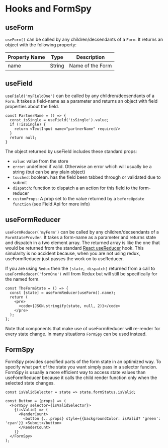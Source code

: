 # Hooks and FormSpy

## useForm
`useForm()` can be called by any children/decsendants of a `Form`. It returns an object with the following property: 

| Property Name   | Type     | Description                                                              |
|-----------------|----------|--------------------------------------------------------------------------|
| name            | String   | Name of the Form                                                        |


## useField
`useField('myFieldOne')` can be called by any children/decsendants of a `Form`. It takes a field-name as a parameter and returns an object with field properties about the field.
```
const PartnerName = () => {
  const isSingle = useField('isSingle').value;
  if (!isSingle) {
    return <TextInput name="partnerName" required/>
  }
  return null;
}
```
The  object returned by useField includes these standard props: 
* `value`: value from the store
* `error`: undefined if valid. Otherwise an error which will usually be a string (but can be any plain object)
* `touched`: boolean. has the field been tabbed through or validated due to submit 
* `dispatch`: function to dispatch a an action for this field to the form-reducer
* `customProps`: A prop set to the value returned by a `beforeUpdate function` (see Field Api for more info)


## useFormReducer
`useFormReducer('myForm')` can be called by any children/decsendants of a `FormStateProvder`. It takes a form-name as a parameter and returns state and dispatch in a two element array. The returned array is like the one that would be returned from the standard [React useReducer](https://reactjs.org/docs/hooks-reference.html#usereducer) hook. This simularity is no accident because, when you are not using redux, useFormReducer just passes the work on to useReducer.

If you are using `Redux` then the `[state, dispatch]` returned from a call to `useFormReducer('formOne')` will from Redux but will still be specifically for the named form.
```
const TheFormState = () => {
  const [state] = useFormReducer(useForm().name);
  return (
    <pre>
      <code>{JSON.stringify(state, null, 2)}</code>
    </pre>
  );
};
```
Note that components that make use of useFormReducer will re-render for every state change. In many situations `FormSpy` can be used instead.


## FormSpy
FormSpy provides specified parts of the form state in an optimized way. To specify what part of the state you want simply pass in a selector funcion. FormSpy is usually a more efficient way to access state values than useFormReducer because it calls the child render function only when the selected state changes.

```
const isValidSelector = state => state.formStatus.isValid;

const Button = (props) => (
  <FormSpy selector={isValidSelector}>
    {(isValid) => (
      <RenderCount>
        <button {...props} style={{backgroundColor: isValid? 'green': 'cyan'}} >Submit</button>
      </RenderCount>
    )}
  </FormSpy>
);
```